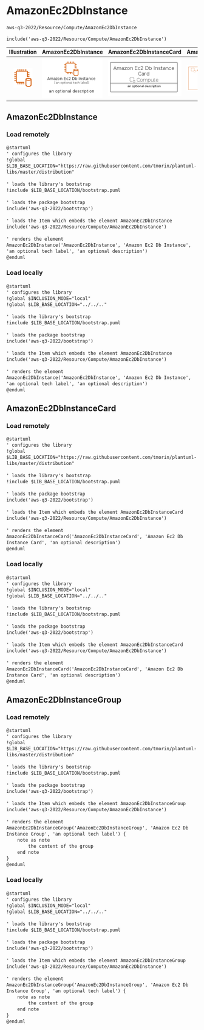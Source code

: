 # AmazonEc2DbInstance


```text
aws-q3-2022/Resource/Compute/AmazonEc2DbInstance
```

```text
include('aws-q3-2022/Resource/Compute/AmazonEc2DbInstance')
```



| Illustration | AmazonEc2DbInstance | AmazonEc2DbInstanceCard | AmazonEc2DbInstanceGroup |
| :---: | :---: | :---: | :---: |
| ![illustration for Illustration](../../../aws-q3-2022/Resource/Compute/AmazonEc2DbInstance.png) | ![illustration for AmazonEc2DbInstance](../../../aws-q3-2022/Resource/Compute/AmazonEc2DbInstance.Local.png) | ![illustration for AmazonEc2DbInstanceCard](../../../aws-q3-2022/Resource/Compute/AmazonEc2DbInstanceCard.Local.png) | ![illustration for AmazonEc2DbInstanceGroup](../../../aws-q3-2022/Resource/Compute/AmazonEc2DbInstanceGroup.Local.png) |




## AmazonEc2DbInstance

### Load remotely
```plantuml
@startuml
' configures the library
!global $LIB_BASE_LOCATION="https://raw.githubusercontent.com/tmorin/plantuml-libs/master/distribution"

' loads the library's bootstrap
!include $LIB_BASE_LOCATION/bootstrap.puml

' loads the package bootstrap
include('aws-q3-2022/bootstrap')

' loads the Item which embeds the element AmazonEc2DbInstance
include('aws-q3-2022/Resource/Compute/AmazonEc2DbInstance')

' renders the element
AmazonEc2DbInstance('AmazonEc2DbInstance', 'Amazon Ec2 Db Instance', 'an optional tech label', 'an optional description')
@enduml
```

### Load locally
```plantuml
@startuml
' configures the library
!global $INCLUSION_MODE="local"
!global $LIB_BASE_LOCATION="../../.."

' loads the library's bootstrap
!include $LIB_BASE_LOCATION/bootstrap.puml

' loads the package bootstrap
include('aws-q3-2022/bootstrap')

' loads the Item which embeds the element AmazonEc2DbInstance
include('aws-q3-2022/Resource/Compute/AmazonEc2DbInstance')

' renders the element
AmazonEc2DbInstance('AmazonEc2DbInstance', 'Amazon Ec2 Db Instance', 'an optional tech label', 'an optional description')
@enduml
```

## AmazonEc2DbInstanceCard

### Load remotely
```plantuml
@startuml
' configures the library
!global $LIB_BASE_LOCATION="https://raw.githubusercontent.com/tmorin/plantuml-libs/master/distribution"

' loads the library's bootstrap
!include $LIB_BASE_LOCATION/bootstrap.puml

' loads the package bootstrap
include('aws-q3-2022/bootstrap')

' loads the Item which embeds the element AmazonEc2DbInstanceCard
include('aws-q3-2022/Resource/Compute/AmazonEc2DbInstance')

' renders the element
AmazonEc2DbInstanceCard('AmazonEc2DbInstanceCard', 'Amazon Ec2 Db Instance Card', 'an optional description')
@enduml
```

### Load locally
```plantuml
@startuml
' configures the library
!global $INCLUSION_MODE="local"
!global $LIB_BASE_LOCATION="../../.."

' loads the library's bootstrap
!include $LIB_BASE_LOCATION/bootstrap.puml

' loads the package bootstrap
include('aws-q3-2022/bootstrap')

' loads the Item which embeds the element AmazonEc2DbInstanceCard
include('aws-q3-2022/Resource/Compute/AmazonEc2DbInstance')

' renders the element
AmazonEc2DbInstanceCard('AmazonEc2DbInstanceCard', 'Amazon Ec2 Db Instance Card', 'an optional description')
@enduml
```

## AmazonEc2DbInstanceGroup

### Load remotely
```plantuml
@startuml
' configures the library
!global $LIB_BASE_LOCATION="https://raw.githubusercontent.com/tmorin/plantuml-libs/master/distribution"

' loads the library's bootstrap
!include $LIB_BASE_LOCATION/bootstrap.puml

' loads the package bootstrap
include('aws-q3-2022/bootstrap')

' loads the Item which embeds the element AmazonEc2DbInstanceGroup
include('aws-q3-2022/Resource/Compute/AmazonEc2DbInstance')

' renders the element
AmazonEc2DbInstanceGroup('AmazonEc2DbInstanceGroup', 'Amazon Ec2 Db Instance Group', 'an optional tech label') {
    note as note
        the content of the group
    end note
}
@enduml
```

### Load locally
```plantuml
@startuml
' configures the library
!global $INCLUSION_MODE="local"
!global $LIB_BASE_LOCATION="../../.."

' loads the library's bootstrap
!include $LIB_BASE_LOCATION/bootstrap.puml

' loads the package bootstrap
include('aws-q3-2022/bootstrap')

' loads the Item which embeds the element AmazonEc2DbInstanceGroup
include('aws-q3-2022/Resource/Compute/AmazonEc2DbInstance')

' renders the element
AmazonEc2DbInstanceGroup('AmazonEc2DbInstanceGroup', 'Amazon Ec2 Db Instance Group', 'an optional tech label') {
    note as note
        the content of the group
    end note
}
@enduml
```

